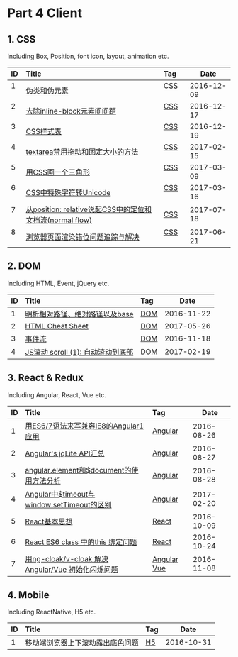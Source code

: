 # Part 4 Client

## 1. CSS

Including Box, Position, font icon, layout, animation etc.

| ID   | Title                                                 | Tag                                                                                    | Date    |
| :--- | :---------------------------------------------------- | :------------------------------------------------------------------------------------- | ------- |
| 1   | [伪类和伪元素](https://github.com/muwenzi/Program-Blog/issues/67) | [CSS](https://github.com/muwenzi/Program-Blog/issues?q=is%3Aissue+is%3Aopen+label%3ACSS)      | 2016-12-09 |
| 2   | [去除inline-block元素间间距](https://github.com/muwenzi/Program-Blog/issues/69) | [CSS](https://github.com/muwenzi/Program-Blog/issues?q=is%3Aissue+is%3Aopen+label%3ACSS)      | 2016-12-17 |
| 3   | [CSS样式表](https://github.com/muwenzi/Program-Blog/issues/70) | [CSS](https://github.com/muwenzi/Program-Blog/issues?q=is%3Aissue+is%3Aopen+label%3ACSS)      | 2016-12-19|
| 4   | [textarea禁用拖动和固定大小的方法](https://github.com/muwenzi/Program-Blog/issues/84) | [CSS](https://github.com/muwenzi/Program-Blog/issues?q=is%3Aissue+is%3Aopen+label%3ACSS)      | 2017-02-15|
| 5   | [用CSS画一个三角形](https://github.com/muwenzi/Program-Blog/issues/89) | [CSS](https://github.com/muwenzi/Program-Blog/issues?q=is%3Aissue+is%3Aopen+label%3ACSS)      | 2017-03-09|
| 6   | [CSS中特殊字符转Unicode](https://github.com/muwenzi/Program-Blog/issues/92) | [CSS](https://github.com/muwenzi/Program-Blog/issues?q=is%3Aissue+is%3Aopen+label%3ACSS)      | 2017-03-16|
| 7   | [从position: relative说起CSS中的定位和文档流(normal flow)](https://github.com/muwenzi/Program-Blog/issues/107) | [CSS](https://github.com/muwenzi/Program-Blog/issues?q=is%3Aissue+is%3Aopen+label%3ACSS)   | 2017-07-18|
| 8   | [浏览器页面渲染错位问题追踪与解决](https://github.com/muwenzi/Program-Blog/issues/102) | [CSS](https://github.com/muwenzi/Program-Blog/issues?q=is%3Aissue+is%3Aopen+label%3ACSS)      | 2017-06-21|

## 2. DOM

Including HTML, Event, jQuery etc.

| ID   | Title                                                 | Tag                                                                                    | Date    |
| :--- | :---------------------------------------------------- | :------------------------------------------------------------------------------------- | ------- |
| 1   | [明析相对路径、绝对路径以及base](https://github.com/muwenzi/Program-Blog/issues/58) | [DOM](https://github.com/muwenzi/Program-Blog/issues?q=is%3Aissue+is%3Aopen+label%3ADOM)      | 2016-11-22 |
| 2   | [HTML Cheat Sheet](https://github.com/muwenzi/Program-Blog/issues/95) | [DOM](https://github.com/muwenzi/Program-Blog/issues?q=is%3Aissue+is%3Aopen+label%3ADOM)      | 2017-05-26 |
| 3   | [事件流](https://github.com/muwenzi/Program-Blog/issues/55) | [DOM](https://github.com/muwenzi/Program-Blog/issues?q=is%3Aissue+is%3Aopen+label%3ADOM)      | 2016-11-18 |
| 4   | [JS滚动 scroll (1): 自动滚动到底部](https://github.com/muwenzi/Program-Blog/issues/86) | [DOM](https://github.com/muwenzi/Program-Blog/issues?q=is%3Aissue+is%3Aopen+label%3ADOM)      | 2017-02-19 |

## 3. React & Redux

Including Angular, React, Vue etc.

| ID   | Title                                                 | Tag                                                                                    | Date    |
| :--- | :---------------------------------------------------- | :------------------------------------------------------------------------------------- | ------- |
| 1    | [用ES6/7语法来写兼容IE8的Angular1应用](https://github.com/muwenzi/Program-Blog/issues/8)       | [Angular](https://github.com/muwenzi/Program-Blog/issues?q=is%3Aissue+is%3Aopen+label%3AAngular) | 2016-08-26 |
| 2    | [Angular's jqLite API汇总](https://github.com/muwenzi/Program-Blog/issues/9)                | [Angular](https://github.com/muwenzi/Program-Blog/issues?q=is%3Aissue+is%3Aopen+label%3AAngular) | 2016-08-27 |
| 3    | [angular.element和$document的使用方法分析](https://github.com/muwenzi/Program-Blog/issues/10) | [Angular](https://github.com/muwenzi/Program-Blog/issues?q=is%3Aissue+is%3Aopen+label%3AAngular) | 2016-08-28 |
| 4    | [Angular中$timeout与window.setTimeout的区别](https://github.com/muwenzi/Program-Blog/issues/87) | [Angular](https://github.com/muwenzi/Program-Blog/issues?q=is%3Aissue+is%3Aopen+label%3AAngular) | 2017-02-20 |
| 5    | [React基本思想](https://github.com/muwenzi/Program-Blog/issues/32) | [React](https://github.com/muwenzi/Program-Blog/issues?q=is%3Aissue+is%3Aopen+label%3AReact) | 2016-10-09 |
| 6    | [React ES6 class 中的this 绑定问题](https://github.com/muwenzi/Program-Blog/issues/37) | [React](https://github.com/muwenzi/Program-Blog/issues?q=is%3Aissue+is%3Aopen+label%3AReact) | 2016-10-24 |
| 7    | [用ng-cloak/v-cloak 解决 Angular/Vue 初始化闪烁问题](https://github.com/muwenzi/Program-Blog/issues/46) | [Angular](https://github.com/muwenzi/Program-Blog/issues?q=is%3Aissue+is%3Aopen+label%3AAngular) [Vue](https://github.com/muwenzi/Program-Blog/issues?q=is%3Aissue+is%3Aopen+label%3AVue)| 2016-11-08 |

## 4. Mobile

Including ReactNative, H5 etc.

| ID   | Title                                                 | Tag                                                                                    | Date    |
| :--- | :---------------------------------------------------- | :------------------------------------------------------------------------------------- | ------- |
| 1    | [移动端浏览器上下滚动露出底色问题](https://github.com/muwenzi/Program-Blog/issues/42)       | [H5](https://github.com/muwenzi/Program-Blog/issues?q=is%3Aissue+is%3Aopen+label%3AH5) | 2016-10-31 |